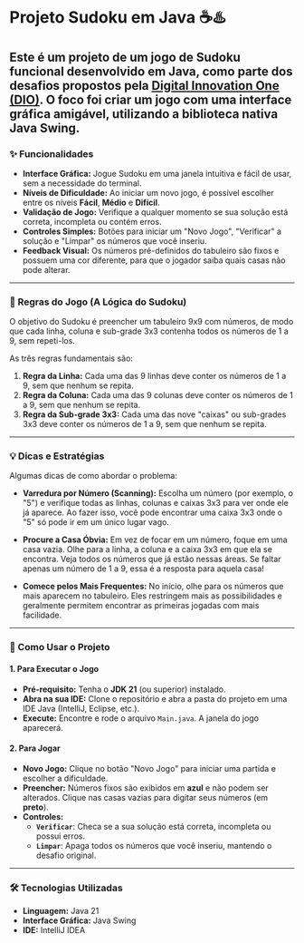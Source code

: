 # Projeto Sudoku em Java ☕️♨️

Este é um projeto de um jogo de Sudoku funcional desenvolvido em Java, como parte dos desafios propostos pela [Digital Innovation One (DIO)](https://www.dio.me/). O foco foi criar um jogo com uma interface gráfica amigável, utilizando a biblioteca nativa **Java Swing**.
---

### ✨ Funcionalidades

* **Interface Gráfica:** Jogue Sudoku em uma janela intuitiva e fácil de usar, sem a necessidade do terminal.
* **Níveis de Dificuldade:** Ao iniciar um novo jogo, é possível escolher entre os níveis **Fácil**, **Médio** e **Difícil**.
* **Validação de Jogo:** Verifique a qualquer momento se sua solução está correta, incompleta ou contém erros.
* **Controles Simples:** Botões para iniciar um "Novo Jogo", "Verificar" a solução e "Limpar" os números que você inseriu.
* **Feedback Visual:** Os números pré-definidos do tabuleiro são fixos e possuem uma cor diferente, para que o jogador saiba quais casas não pode alterar.

---

### 🎲 Regras do Jogo (A Lógica do Sudoku)

O objetivo do Sudoku é preencher um tabuleiro 9x9 com números, de modo que cada linha, coluna e sub-grade 3x3 contenha todos os números de 1 a 9, sem repeti-los.

As três regras fundamentais são:

1.  **Regra da Linha:** Cada uma das 9 linhas deve conter os números de 1 a 9, sem que nenhum se repita.
2.  **Regra da Coluna:** Cada uma das 9 colunas deve conter os números de 1 a 9, sem que nenhum se repita.
3.  **Regra da Sub-grade 3x3:** Cada uma das nove "caixas" ou sub-grades 3x3 deve conter os números de 1 a 9, sem que nenhum se repita.

---

### 💡 Dicas e Estratégias

Algumas dicas de como abordar o problema:

* **Varredura por Número (Scanning):** Escolha um número (por exemplo, o "5") e verifique todas as linhas, colunas e caixas 3x3 para ver onde ele já aparece. Ao fazer isso, você pode encontrar uma caixa 3x3 onde o "5" só pode ir em um único lugar vago.

* **Procure a Casa Óbvia:** Em vez de focar em um número, foque em uma casa vazia. Olhe para a linha, a coluna e a caixa 3x3 em que ela se encontra. Veja todos os números que já estão nessas áreas. Se faltar apenas um número de 1 a 9, essa é a resposta para aquela casa!

* **Comece pelos Mais Frequentes:** No início, olhe para os números que mais aparecem no tabuleiro. Eles restringem mais as possibilidades e geralmente permitem encontrar as primeiras jogadas com mais facilidade.

---

### 🚀 Como Usar o Projeto

#### 1. Para Executar o Jogo

* **Pré-requisito:** Tenha o **JDK 21** (ou superior) instalado.
* **Abra na sua IDE:** Clone o repositório e abra a pasta do projeto em uma IDE Java (IntelliJ, Eclipse, etc.).
* **Execute:** Encontre e rode o arquivo `Main.java`. A janela do jogo aparecerá.

#### 2. Para Jogar

* **Novo Jogo:** Clique no botão "Novo Jogo" para iniciar uma partida e escolher a dificuldade.
* **Preencher:** Números fixos são exibidos em **azul** e não podem ser alterados. Clique nas casas vazias para digitar seus números (em **preto**).
* **Controles:**
    * **`Verificar`**: Checa se a sua solução está correta, incompleta ou possui erros.
    * **`Limpar`**: Apaga todos os números que você inseriu, mantendo o desafio original.

---

### 🛠️ Tecnologias Utilizadas

* **Linguagem:** Java 21
* **Interface Gráfica:** Java Swing
* **IDE:** IntelliJ IDEA

